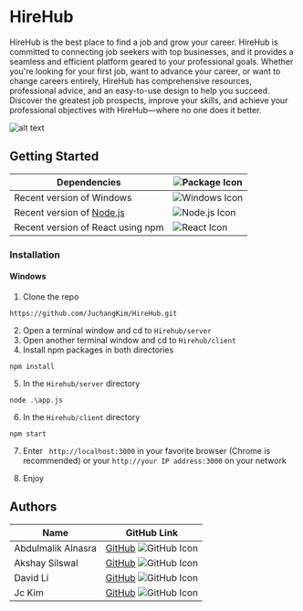 # HireHub

HireHub is the best place to find a job and grow your career. HireHub is committed to connecting job seekers with top businesses, and it provides a seamless and efficient platform geared to your professional goals. Whether you're looking for your first job, want to advance your career, or want to change careers entirely, HireHub has comprehensive resources, professional advice, and an easy-to-use design to help you succeed. Discover the greatest job prospects, improve your skills, and achieve your professional objectives with HireHub—where no one does it better.

![alt text](https://imgur.com/jdZqRUV.png "HireHub homepage")

## Getting Started


|Dependencies                 |![Package Icon](https://img.icons8.com/?size=40&id=sv4jxkTtS0tm&format=png&color=000000)|
|-----------------------------------|-------------------------------------------------------------------------------------------|
| Recent version of Windows          | ![Windows Icon](https://img.icons8.com/?size=40&id=gXoJoyTtYXFg&format=png&color=000000) |
| Recent version of [Node.js](https://nodejs.org/en/) | ![Node.js Icon](https://img.icons8.com/?size=40&id=54087&format=png&color=000000) |
| Recent version of React using npm  | ![React Icon](https://img.icons8.com/?size=40&id=123603&format=png&color=000000) |

### Installation

#### Windows
1. Clone the repo
```
https://github.com/JuchangKim/HireHub.git
```
2. Open a terminal window and cd to `Hirehub/server`
3. Open another terminal window and cd to `Hirehub/client`
4. Install npm packages in both directories
```
npm install
```
5. In the `Hirehub/server` directory 
```
node .\app.js
```
6. In the `Hirehub/client` directory 
```
npm start
```
7. Enter ` http://localhost:3000` in your favorite browser (Chrome is recommended) or your `http://your IP address:3000` on your network

8. Enjoy

## Authors

| Name               | GitHub Link                                                                                                                       |
|--------------------|-----------------------------------------------------------------------------------------------------------------------------------|
| Abdulmalik Alnasra | [GitHub](https://github.com/Abdul-was-here) ![GitHub Icon](https://img.icons8.com/?size=25&id=16318&format=png&color=000000) |
| Akshay Silswal     | [GitHub](https://github.com/AkkiSilswal) ![GitHub Icon](https://img.icons8.com/?size=25&id=16318&format=png&color=000000) |
| David Li           | [GitHub](https://github.com/ljld12315) ![GitHub Icon](https://img.icons8.com/?size=25&id=16318&format=png&color=000000) |
| Jc Kim             | [GitHub](https://github.com/JuchangKim) ![GitHub Icon](https://img.icons8.com/?size=25&id=16318&format=png&color=000000) |

